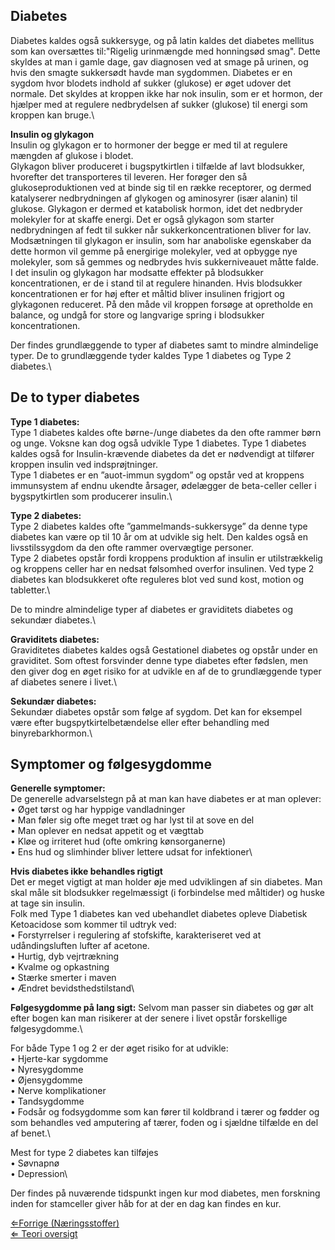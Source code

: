 Diabetes
--------

Diabetes kaldes også sukkersyge, og på latin kaldes det diabetes
mellitus som kan oversættes til:"Rigelig urinmængde med honningsød
smag". Dette skyldes at man i gamle dage, gav diagnosen ved at smage på
urinen, og hvis den smagte sukkersødt havde man sygdommen. Diabetes er
en sygdom hvor blodets indhold af sukker (glukose) er øget udover det
normale. Det skyldes at kroppen ikke har nok insulin, som er et hormon,
der hjælper med at regulere nedbrydelsen af sukker (glukose) til energi
som kroppen kan bruge.\

**Insulin og glykagon**\
Insulin og glykagon er to hormoner der begge er med til at regulere
mængden af glukose i blodet.\
Glykagon bliver produceret i bugspytkirtlen i tilfælde af lavt
blodsukker, hvorefter det transporteres til leveren. Her forøger den så
glukoseproduktionen ved at binde sig til en række receptorer, og dermed
katalyserer nedbrydningen af glykogen og aminosyrer (især alanin) til
glukose. Glykagon er dermed et katabolisk hormon, idet det nedbryder
molekyler for at skaffe energi. Det er også glykagon som starter
nedbrydningen af fedt til sukker når sukkerkoncentrationen bliver for
lav.\
Modsætningen til glykagon er insulin, som har anaboliske egenskaber da
dette hormon vil gemme på energirige molekyler, ved at opbygge nye
molekyler, som så gemmes og nedbrydes hvis sukkerniveauet måtte falde.\
 I det insulin og glykagon har modsatte effekter på blodsukker
koncentrationen, er de i stand til at regulere hinanden. Hvis blodsukker
koncentrationen er for høj efter et måltid bliver insulinen frigjort og
glykagonen reduceret. På den måde vil kroppen forsøge at opretholde en
balance, og undgå for store og langvarige spring i blodsukker
koncentrationen.

Der findes grundlæggende to typer af diabetes samt to mindre almindelige
typer. De to grundlæggende tyder kaldes Type 1 diabetes og Type 2
diabetes.\

De to typer diabetes
--------------------

**Type 1 diabetes:**\
Type 1 diabetes kaldes ofte børne-/unge diabetes da den ofte rammer børn
og unge. Voksne kan dog også udvikle Type 1 diabetes. Type 1 diabetes
kaldes også for Insulin-krævende diabetes da det er nødvendigt at
tilfører kroppen insulin ved indsprøjtninger.\
Type 1 diabetes er en ”auot-immun sygdom” og opstår ved at kroppens
immunsystem af endnu ukendte årsager, ødelægger de beta-celler celler i
bygspytkirtlen som producerer insulin.\

**Type 2 diabetes:**\
Type 2 diabetes kaldes ofte ”gammelmands-sukkersyge” da denne type
diabetes kan være op til 10 år om at udvikle sig helt. Den kaldes også
en livsstilssygdom da den ofte rammer overvægtige personer.\
Type 2 diabetes opstår fordi kroppens produktion af insulin er
utilstrækkelig og kroppens celler har en nedsat følsomhed overfor
insulinen. Ved type 2 diabetes kan blodsukkeret ofte reguleres blot ved
sund kost, motion og tabletter.\

De to mindre almindelige typer af diabetes er graviditets diabetes og
sekundær diabetes.\

**Graviditets diabetes:**\
Graviditetes diabetes kaldes også Gestationel diabetes og opstår under
en graviditet. Som oftest forsvinder denne type diabetes efter fødslen,
men den giver dog en øget risiko for at udvikle en af de to
grundlæggende typer af diabetes senere i livet.\

**Sekundær diabetes:**\
Sekundær diabetes opstår som følge af sygdom. Det kan for eksempel være
efter bugspytkirtelbetændelse eller efter behandling med
binyrebarkhormon.\

Symptomer og følgesygdomme
--------------------------

**Generelle symptomer:**\
De generelle advarselstegn på at man kan have diabetes er at man
oplever:\
• Øget tørst og har hyppige vandladninger\
• Man føler sig ofte meget træt og har lyst til at sove en del\
• Man oplever en nedsat appetit og et vægttab\
• Kløe og irriteret hud (ofte omkring kønsorganerne)\
• Ens hud og slimhinder bliver lettere udsat for infektioner\

**Hvis diabetes ikke behandles rigtigt**\
Det er meget vigtigt at man holder øje med udviklingen af sin diabetes.
Man skal måle sit blodsukker regelmæssigt (i forbindelse med måltider)
og huske at tage sin insulin.\
Folk med Type 1 diabetes kan ved ubehandlet diabetes opleve Diabetisk
Ketoacidose som kommer til udtryk ved:\
• Forstyrrelser i regulering af stofskifte, karakteriseret ved at
udåndingsluften lufter af acetone.\
• Hurtig, dyb vejrtrækning\
• Kvalme og opkastning\
• Stærke smerter i maven\
• Ændret bevidsthedstilstand\

**Følgesygdomme på lang sigt:** Selvom man passer sin diabetes og gør
alt efter bogen kan man risikerer at der senere i livet opstår
forskellige følgesygdomme.\

For både Type 1 og 2 er der øget risiko for at udvikle:\
• Hjerte-kar sygdomme\
• Nyresygdomme\
• Øjensygdomme\
• Nerve komplikationer\
• Tandsygdomme\
• Fodsår og fodsygdomme som kan fører til koldbrand i tærer og fødder og
som behandles ved amputering af tærer, foden og i sjældne tilfælde en
del af benet.\

Mest for type 2 diabetes kan tilføjes\
• Søvnapnø\
• Depression\

Der findes på nuværende tidspunkt ingen kur mod diabetes, men forskning
inden for stamceller giver håb for at der en dag kan findes en kur.

[⇐Forrige (Næringsstoffer)](/wiki/Næringsstoffer "wikilink")\
[⇐ Teori oversigt ](/wiki/Bio-Kemi "wikilink")

